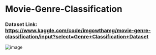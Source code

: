 # Movie-Genre-Classification
### Dataset Link: https://www.kaggle.com/code/imgowthamg/movie-genre-classification/input?select=Genre+Classification+Dataset

![image](https://github.com/abhinand888/Movie-Genre-Classification/assets/87313645/2444d396-7321-49b9-88e9-76b5cc6899ab)
